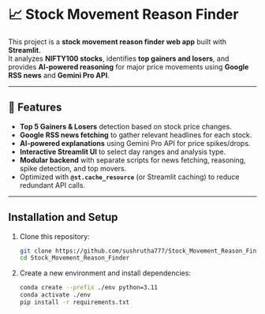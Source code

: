 # 📈 Stock Movement Reason Finder

This project is a **stock movement reason finder web app** built with **Streamlit**.  
It analyzes **NIFTY100 stocks**, identifies **top gainers and losers**, and provides **AI-powered reasoning** for major price movements using **Google RSS news** and **Gemini Pro API**.  

---

## 🚀 Features
- **Top 5 Gainers & Losers** detection based on stock price changes.
- **Google RSS news fetching** to gather relevant headlines for each stock.
- **AI-powered explanations** using Gemini Pro API for price spikes/drops.
- **Interactive Streamlit UI** to select day ranges and analysis type.
- **Modular backend** with separate scripts for news fetching, reasoning, spike detection, and top movers.
- Optimized with **`@st.cache_resource`** (or Streamlit caching) to reduce redundant API calls.

---

## Installation and Setup

1. Clone this repository:
   ```bash
   git clone https://github.com/sushrutha777/Stock_Movement_Reason_Finder.git
   cd Stock_Movement_Reason_Finder
   ```

2. Create a new environment and install dependencies:

   ```bash
   conda create --prefix ./env python=3.11
   conda activate ./env
   pip install -r requirements.txt
   ```
